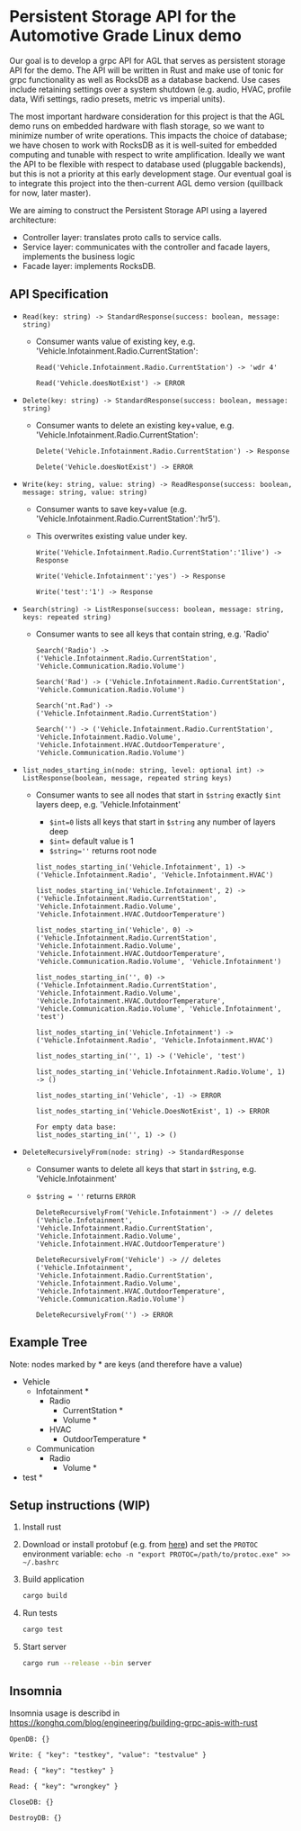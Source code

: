 # Persistent Storage API for the Automotive Grade Linux demo

Our goal is to develop a grpc API for AGL that serves as persistent storage API
for the demo. The API will be written in Rust and make use of tonic for grpc
functionality as well as RocksDB as a database backend. Use cases include
retaining settings over a system shutdown (e.g. audio, HVAC, profile data, Wifi
settings, radio presets, metric vs imperial units).

The most important hardware consideration for this project is that the AGL demo
runs on embedded hardware with flash storage, so we want to minimize number of
write operations. This impacts the choice of database; we have chosen to work
with RocksDB as it is well-suited for embedded computing and tunable with
respect to write amplification. Ideally we want the API to be flexible with
respect to database used (pluggable backends), but this is not a priority at
this early development stage. Our eventual goal is to integrate this project
into the then-current AGL demo version (quillback for now, later master).

We are aiming to construct the Persistent Storage API using a layered
architecture:

- Controller layer: translates proto calls to service calls.
- Service layer: communicates with the controller and facade layers, implements
  the business logic
- Facade layer: implements RocksDB.

## API Specification

- `Read(key: string) -> StandardResponse(success: boolean, message: string)`

  - Consumer wants value of existing key, e.g.
    'Vehicle.Infotainment.Radio.CurrentStation':

    ```text
    Read('Vehicle.Infotainment.Radio.CurrentStation') -> 'wdr 4'

    Read('Vehicle.doesNotExist') -> ERROR
    ```

- `Delete(key: string) -> StandardResponse(success: boolean, message: string)`

  - Consumer wants to delete an existing key+value, e.g.
    'Vehicle.Infotainment.Radio.CurrentStation':

    ```text
    Delete('Vehicle.Infotainment.Radio.CurrentStation') -> Response

    Delete('Vehicle.doesNotExist') -> ERROR
    ```

- `Write(key: string, value: string) -> ReadResponse(success: boolean, message: string, value: string)`

  - Consumer wants to save key+value (e.g.
    'Vehicle.Infotainment.Radio.CurrentStation':'hr5').
  - This overwrites existing value under key.

    ```text
    Write('Vehicle.Infotainment.Radio.CurrentStation':'1live') -> Response

    Write('Vehicle.Infotainment':'yes') -> Response

    Write('test':'1') -> Response
    ```

- `Search(string) -> ListResponse(success: boolean, message: string, keys: repeated string)`

  - Consumer wants to see all keys that contain string, e.g. 'Radio'

    ```text
    Search('Radio') -> ('Vehicle.Infotainment.Radio.CurrentStation', 'Vehicle.Communication.Radio.Volume')

    Search('Rad') -> ('Vehicle.Infotainment.Radio.CurrentStation', 'Vehicle.Communication.Radio.Volume')

    Search('nt.Rad') -> ('Vehicle.Infotainment.Radio.CurrentStation')

    Search('') -> ('Vehicle.Infotainment.Radio.CurrentStation', 'Vehicle.Infotainment.Radio.Volume', 'Vehicle.Infotainment.HVAC.OutdoorTemperature', 'Vehicle.Communication.Radio.Volume')
    ```

- `list_nodes_starting_in(node: string, level: optional int) -> ListResponse(boolean, message, repeated string keys)`

  - Consumer wants to see all nodes that start in `$string` exactly `$int`
    layers deep, e.g. 'Vehicle.Infotainment'

    - `$int=0` lists all keys that start in `$string` any number of layers deep
    - `$int=` default value is 1
    - `$string=''` returns root node

    ```text
    list_nodes_starting_in('Vehicle.Infotainment', 1) -> ('Vehicle.Infotainment.Radio', 'Vehicle.Infotainment.HVAC')

    list_nodes_starting_in('Vehicle.Infotainment', 2) -> ('Vehicle.Infotainment.Radio.CurrentStation', 'Vehicle.Infotainment.Radio.Volume', 'Vehicle.Infotainment.HVAC.OutdoorTemperature')

    list_nodes_starting_in('Vehicle', 0) -> ('Vehicle.Infotainment.Radio.CurrentStation', 'Vehicle.Infotainment.Radio.Volume', 'Vehicle.Infotainment.HVAC.OutdoorTemperature', 'Vehicle.Communication.Radio.Volume', 'Vehicle.Infotainment')

    list_nodes_starting_in('', 0) -> ('Vehicle.Infotainment.Radio.CurrentStation', 'Vehicle.Infotainment.Radio.Volume', 'Vehicle.Infotainment.HVAC.OutdoorTemperature', 'Vehicle.Communication.Radio.Volume', 'Vehicle.Infotainment', 'test')

    list_nodes_starting_in('Vehicle.Infotainment') -> ('Vehicle.Infotainment.Radio', 'Vehicle.Infotainment.HVAC')

    list_nodes_starting_in('', 1) -> ('Vehicle', 'test')

    list_nodes_starting_in('Vehicle.Infotainment.Radio.Volume', 1) -> ()

    list_nodes_starting_in('Vehicle', -1) -> ERROR

    list_nodes_starting_in('Vehicle.DoesNotExist', 1) -> ERROR

    For empty data base:
    list_nodes_starting_in('', 1) -> ()
    ```

- `DeleteRecursivelyFrom(node: string) -> StandardResponse`

  - Consumer wants to delete all keys that start in `$string`, e.g.
    'Vehicle.Infotainment'
  - `$string = ''` returns `ERROR`

    ```text
    DeleteRecursivelyFrom('Vehicle.Infotainment') -> // deletes ('Vehicle.Infotainment', 'Vehicle.Infotainment.Radio.CurrentStation', 'Vehicle.Infotainment.Radio.Volume', 'Vehicle.Infotainment.HVAC.OutdoorTemperature')

    DeleteRecursivelyFrom('Vehicle') -> // deletes ('Vehicle.Infotainment', 'Vehicle.Infotainment.Radio.CurrentStation', 'Vehicle.Infotainment.Radio.Volume', 'Vehicle.Infotainment.HVAC.OutdoorTemperature', 'Vehicle.Communication.Radio.Volume')

    DeleteRecursivelyFrom('') -> ERROR
    ```

## Example Tree

Note: nodes marked by \* are keys (and therefore have a value)

- Vehicle
  - Infotainment \*
    - Radio
      - CurrentStation \*
      - Volume \*
    - HVAC
      - OutdoorTemperature \*
  - Communication
    - Radio
      - Volume \*
- test \*

## Setup instructions (WIP)

1. Install rust
2. Download or install protobuf (e.g. from
   [here](https://github.com/protocolbuffers/protobuf/releases)) and set the
   `PROTOC` environment variable:
   `echo -n "export PROTOC=/path/to/protoc.exe" >> ~/.bashrc`
3. Build application

   ```bash
   cargo build
   ```

4. Run tests

   ```bash
   cargo test
   ```

5. Start server

   ```bash
   cargo run --release --bin server
   ```

## Insomnia

Insomnia usage is describd in
https://konghq.com/blog/engineering/building-grpc-apis-with-rust

```text
OpenDB: {}

Write: { "key": "testkey", "value": "testvalue" }

Read: { "key": "testkey" }

Read: { "key": "wrongkey" }

CloseDB: {}

DestroyDB: {}

```
